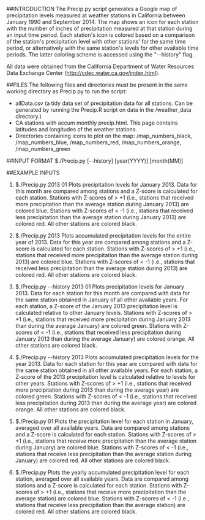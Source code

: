##INTRODUCTION
The Precip.py script generates a Google map of precipitation levels measured at weather stations in California between January 1990 and September 2014. The map shows an icon for each station with the number of inches of precipitation measured at that station during an input time period.  Each station's icon is colored based on a comparison of the station's precipitation level with other stations' for the same time period, or alternatively with the same station's levels for other available time periods.  The latter coloring scheme is accessed using the "--history" flag.

All data were obtained from the California Department of Water Resources Data Exchange Center (http://cdec.water.ca.gov/index.html).

##FILES
The following files and directories must be present in the same working directory as Precip.py to run the script:

* allData.csv (a tidy data set of precipitation data for all stations.  Can be generated by running the Precip.R script on data in the /weather_data directory.)
* CA stations with accum monthly precip.html.  This page contains latitudes and longitudes of the weather stations.
* Directories containing icons to plot on the map: /map_numbers_black, /map_numbers_blue, /map_numbers_red, /map_numbers_orange, /map_numbers_green

##INPUT FORMAT
$./Precip.py [--history] [year(YYYY)] [month(MM)]

##EXAMPLE INPUTS

1. $./Precip.py 2013 01
Plots precipitation levels for January 2013.  Data for this month are compared among stations and a Z-score is calculated for each station.  Stations with Z-scores of > +1 (i.e., stations that received more precipitation than the average station during January 2013) are colored blue. Stations with Z-scores of < -1 (i.e., stations that received less precipitation than the average station during January 2013) are colored red.  All other stations are colored black.

2. $./Precip.py 2013
Plots accumulated precipitation levels for the entire year of 2013.  Data for this year are compared among stations and a Z-score is calculated for each station.  Stations with Z-scores of > +1 (i.e., stations that received more precipitation than the average station during 2013) are colored blue. Stations with Z-scores of < -1 (i.e., stations that received less precipitation than the average station during 2013) are colored red.  All other stations are colored black.

3. $./Precip.py --history 2013 01
Plots precipitation levels for January 2013.  Data for each station for this month are compared with data for the same station obtained in January of all other available years.
For each station, a Z-score of the January 2013 precipitation level is calculated relative to other January levels.  Stations with Z-scores of > +1 (i.e., stations that received more precipitation during January 2013 than during the average January) are colored green. Stations with Z-scores of < -1 (i.e., stations that received less precipitation during January 2013 than during the average January) are colored orange.  All other stations are colored black.

4. $./Precip.py --history 2013
Plots accumulated precipitation levels for the year 2013.  Data for each station for this year are compared with data for the same station obtained in all other available years.
For each station, a Z-score of the 2013 precipitation level is calculated relative to levels for other years.  Stations with Z-scores of > +1 (i.e., stations that received more precipitation during 2013 than during the average year) are colored green. Stations with Z-scores of < -1 (i.e., stations that received less precipitation during 2013 than during the average year) are colored orange.  All other stations are colored black.

5. $./Precip.py 01
Plots the precipitation level for each station in January, averaged over all available years.  Data are compared among stations and a Z-score is calculated for each station.  Stations with Z-scores of > +1 (i.e., stations that receive more precipitation than the average station during January) are colored blue. Stations with Z-scores of < -1 (i.e., stations that receive less precipitation than the average station during January) are colored red.  All other stations are colored black.

6. $./Precip.py
Plots the yearly accumulated precipitation level for each station, averaged over all available years.  Data are compared among stations and a Z-score is calculated for each station.  Stations with Z-scores of > +1 (i.e., stations that receive more precipitation than the average station) are colored blue. Stations with Z-scores of < -1 (i.e., stations that receive less precipitation than the average station) are colored red.  All other stations are colored black.